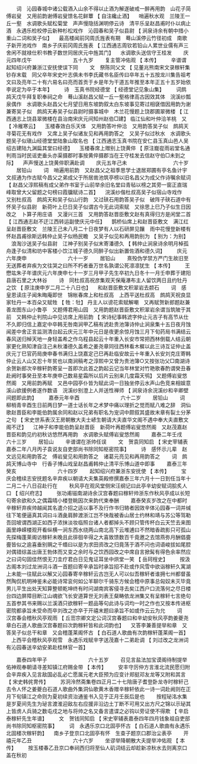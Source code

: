<!-- { "loadSidebar": true } -->
　　词　沁园春城中诸公载酒入山余不得以止酒为解遂破戒一醉再用韵　山花子简傅岩叟　又用前韵谢傅岩叟馈名花鲜蕈 【 自注纔止酒】 　哨遍秋水观　兰陵王一丘一壑　水调歌头赋松菊堂　声声慢隐括渊明停云诗　清平乐呈赵昌甫时仆以病止酒　永遇乐检校停云新种杉松戏作　沁园春和吴子似县尉 【 涧泉诗余有朝中措小重山二词和吴子似】 　最高楼闻前冈周氏旌表有期　蓦山溪停云竹径初成　南歌子新开池戏作　南乡子庆前冈周氏旌表 【 江西通志周钦若铅山人累世业儒有声三舍闲不就禄仕积书教子数世同居庆元中旌其门】 　水调歌头送信守王桂发 
　　庆元四年戊午　　　　　　　　五十九岁 
　　复主管冲佑观 【 本传】 
　　辛谱谓起知绍兴府兼浙江安抚使误下同 
　　文　祭陈同父文 【 见董兆熊南宋文录稼轩集钞存末载　同父卒年宋史叶志俱未书李氏藏书名臣传曰卒年五十五按龙川集告祖考文曰及亮年二十有六易名曰亮而首贡于乡是年为干道五年推至本年正五十五岁始依李说定为卒于本年】 
　　诗　玉真书院经德堂 【 经德堂记见象山集】 
　　词鹧鸪天戊午拜复职奉祠之命　蓦山溪赵昌父赋一丘一壑格律高古因效其体　浣溪纱瓢泉偶作　水调歌头赵昌父七月望日用东坡韵叙太白东坡事见寄过相褎借因用韵为谢兼寄吴子似　鹧鸪天寿吴子似县尉时摄事城中　木兰花慢题上饶郡圃翠微楼 【 江西通志上饶县翠微楼在县治南宋庆元间知州赵伯□建】 临江仙和叶仲洽羊桃　又 【 冷雁寒云】 　玉楼春效白乐天体　又用韵答叶仲洽　又用韵答吴子似　鹧鸪天寻菊花无有戏作　又席上吴子似诸友见和再用韵答之　又吴子似过秋水　水调歌头题吴子似瑱山经德堂堂陆象山取名也 【 江西通志玉真书院在安仁县玉真山邑人吴绍古建陆九渊扁其堂曰经德】 　玉楼春席上赠别上饶黄倅 【 原注巃嵸雨岩堂名通判雨当时民谣吏垂头亦渠摄郡时事按黄倅摄郡当在王守桂发去信赵守伯□未到之际】 　声声慢送上饶黄倅职满赴调 
　　庆元五年己未　　　　　　　　　六十岁 
　　居铅山 
　　词　哨遍用前韵　又赵昌父之祖季思学士退居郑圃有亭名鱼计宇文叔通为作古赋今昌父之弟成父于所居凿池筑亭榜以旧名昌父为成父作诗嘱余赋词 【 赵昌父淳熙稿有成父弟作书室于山前举余旧名堂曰青毡以榜之其旁一窗正直瑞峰取曾大父留题之句榜曰霞牖赋诗二首】 　浣溪纱偕杜叔高吴子似宿山寺戏作　又别杜叔高　鹧鸪天和吴子似山行韵　又过硖石用韵答吴子似　破阵子硖石道中有怀吴子似县尉　新荷叶上巳日吴子似谓古今无此词索赋　又徐思上巳乃子似生日因改之　卜算子用庄语　又漫兴三首　又用韵答赵晋臣敷文赵有真得归方是闲堂二首 【 江西通志赵不迂江西转运副使庆元中任】 　鹊桥仙席上和赵晋臣敷文　满江红呈赵晋臣敷文　兰陵王己未八月二十日夜梦有人以石研屏见饟　雨中花慢登新楼有怀赵昌甫徐斯远韩仲止吴子似杨民瞻　又吴子似见和再用韵别为 【 别为：为别】 　浪淘沙送吴子似县尉　江神子别吴子似末寄潘德久 【 韩仲止涧泉诗余明月棹孤舟逢子似清和坊中客楼小饮江城子德久同醉子似出新置佐酒和德久词】 
　　庆元六年庚申　　　　　　　　六十一岁 
　　居铅山 
　　熹殁伪学禁方严门生故旧至无送葬者弃疾为文往哭之曰所不朽者垂万世名孰谓公死凛凛犹生 【 本传】 
　　王懋竑朱子年谱庆元六年庚申七十一岁三月甲子先生卒初九日冬十一月壬申葬于建阳县唐石里之大林谷 
　　诗　同杜叔高祝彦集观天保庵瀑布主人留饮两日且约牡丹之饮 【 原注庚申岁二月二十八日也】 　和赵晋臣敷文积翠岩去颣石 
　　词　感皇恩读庄子闻朱晦庵即世　锦帐春席上和杜叔高　上西平送杜叔高　鹧鸪天祝良显家牡丹一本百朵又赋牲 【 牲：牡】 丹主人以谤花索赋解嘲　又再赋贺新郎题赵兼善龙图东山小鲁亭　又题傅君用山园　又用韵题赵晋臣敷文积翠岩余谓当筑陂于其前　又韩仲止判院山中见访席上用前韵 【 宋诗纪事韩淲字仲止元吉子有高节从仕不久即归信上嘉定中卒韩无咎南涧甲乙稿有淲赴贵池簿诗仲止涧泉集十五日夜月蚀闻差中舍正言监测清台起云庆元三年中元日是夜更余惊月蚀三月下旬药局书满结云春风送归棹天地一身轻盖希之作乌程县起云十年重入长安巿常把西林倒载人结云朝家更化熟知津自注己未秋潘德久盖希之姜尧章同往西林看木樨以此三诗互证仲止盖庆元丁巳官药局庚申春书满归上饶嘉定己巳再赴临安故云十年重入长安刘克庄寄韩仲止云人山又忍十年贫也以南涧稿考之淳熙中又曾为贵池簿○又按张功父□南湖诗余贺新郎次辛稼轩韵寄呈一首即次此首之韵起云记当年林堂对竹艳歌春酌谓癸丑春赴阙时事癸丑至本年庚申己数易星霜所以后片云别来几度霜天鸮】 又题傅岩叟悠然阁　又用前韵再赋　又邑中园亭仆皆为赋此词一日独坐停云水声山色竞来相娱意溪山欲援例者遂作数语　浣溪纱别澄上人并送性禅师 【 涧泉诗余浣溪纱和辛卿壁间题即此韵】 
　　嘉泰元年辛酉　　　　　　　　六十二岁 
　　居铅山 
　　词　柳梢青辛酉生日前两日梦一道士话长年之术梦中痛以理折之觉而赋八难之辞　洞仙歌赵晋臣和李能伯韵属余同和赵以兄弟有职名为宠词中颇叙其盛故末章有裂土分茅之句 【 宋史世系表汉王房朝散大夫士嵃生朝请大夫直华文阁不遇中奉大夫直敷文阁不迂】 　江神子和李能伯韵呈赵晋臣　新荷叶再题傅岩叟悠然阁　又赵茂嘉赵晋臣和韵见约初秋访悠然再用韵　水调歌头赋傅岩叟悠然阁 
　　嘉泰二年壬戌　　　　　　　　六十三岁 
　　居铅山 
　　辛谱谓在浙帅任误 
　　文　贺袁同知启 【 宋史宰辅表嘉泰二年八月丙子袁说友自吏部尚书除同知枢密院事】 
　　诗　感怀示儿辈　赵文远见和用韵答之　傅岩叟见和用韵答之　诸葛元亮见和再用韵答之 
　　词　鹧鸪天博山寺中　行香子博山戏呈赵昌甫韩仲止清平乐博山道中即事 
　　嘉泰三年癸亥　　　　　　　　六十四岁 
　　起知绍兴府兼浙东安抚使 【 本传】 
　　宝庆会稽续志安抚题名辛弃疾以朝请大夫集英殿修撰嘉泰三年六月十一日到任当年十二月二十八日召赴行在 
　　秋风亭在观风堂侧宋汪纲记曰此亭辛幼安赋词脍炙人口 【 绍兴府志】 
　　张功甫镃南湖诗余汉宫春题曰稼轩帅浙东作秋风亭成以长短句寄余欲和久之偶霜晴小楼登眺因次来韵代柬奉酬 
　　嘉泰癸亥岁改之在中都时辛稼轩弃疾帅越闻其名遣介招之适以事不及行作书归辂者因效辛体沁园春一词并缄往下笔便逼真其词曰斗酒彘肩醉渡浙江岂不快哉被香山居士约林和靖与苏公等驾勒吾回坡谓西湖正如西子浓抹淡妆临照台诸人者都掉头不顾只管传杯白云天竺去来图画里峥嵘楼观开看纵横一涧东西水绕两山南北高下云堆逋曰不然暗香疏影只可孤山先探梅蓬莱阁访稼轩未晚且此徘徊辛得之大喜致馈数百千竟邀之去馆燕弥月酬倡亹亹皆似之逾喜垂别赒之千缗曰以是为求田资改之归竟荡于酒不问也词语峻拔如尾腔对偶错综盖出唐王勃体而又变之余时与之饮西园改之中席自言掀髯有得色余率然应之曰词句固佳然恨无刀圭疗君白日见鬼证耳坐中烘堂一笑 【 岳珂桯史】 
　　按汲古阁本刘过龙洲词斗酒一首题曰寄辛承旨时承旨招不赴或作风雪中欲诣稼轩久寓湖上未能一往赋此以解又沁园春寄辛稼轩云古岂无人可以似吾稼轩者谁拥七州都督虽然陶侃机明神鉴未必能诗常衮何如公羊聊尔千骑东方候会稽中原事总匈奴未灭毕竟男儿平生出处天知算整顿乾坤终有时问湖南宾客侵寻去矣江西户口流落何之尽日楼台四边屏障目断江山魂欲飞长安道算世无刘表王粲畴依龙洲集又有呈稼轩七言绝句五首参其书来赐以兰溪酒只欲稼轩一题品等句此诗与词均一时之作也又按本传进枢密院都承旨未受命而卒刘改之亦卒于开禧末题曰承旨不如或作云云为允 
　　词　汉宫春会稽秋风亭观雨 【 丘崈宗卿文定公词汉宫春题曰和辛幼安秋风亭韵姜夔尧章白石道人歌曲汉宫春题曰次韵稼轩皆和此词韵也】 　又答李兼善提举和章　又答吴子似总干和章　又会稽蓬莱阁怀古 【 白石道人歌曲有次韵稼轩蓬莱阁一首】 　上西平会稽秋风亭观雪　永遇乐戏赋辛字送茂嘉十二弟赴调 【 刘过改之龙洲词有沁园春送辛幼安弟赴桂林官一首】 

　　嘉泰四年甲子　　　　　　　　六十五岁 
　　召见言盐法加宝谟阁待制提举佑神观奉朝请寻差知镇江府赐金带 【 本传】 
　　安丰守厉仲方言淮北流民愿归附会辛弃疾入见言敌国必乱必亡愿属元老大臣预为应变计郑挺邓友龙等又附和其言 【 宋史韩侂冑传】 
　　苏泂泠然斋集卷四正月二十七陪唐子耆登卧龙寺时稼轩己去令人怀之姜夔白石道人歌曲外集洞仙歌黄木香赠辛稼轩依此一诗一词赴阙则在正月下旬镇江之命则为夏初续资治通鉴书入见于正月壬辰后是也 
　　按程珌洺水集是岁夏间先生为珌言渡淮迎敌左右应援非沿边土丁断不可用又出方尺之锦以示珌其上皆虏人兵骑之数屯戍之地与将帅之名又备言遣谍之必钩以旁证使不得欺 【 辛启泰稼轩先生年谱】 
　　文　贺钱同知启 【 宋史宰辅表嘉泰四年四月钱象祖自吏部尚书除同知枢密院事】 
　　词　永遇乐京口北固亭怀古 【 白石道人歌曲有永遇乐北固楼次稼轩韵】 　南乡子登京口北固亭有怀　生查子题京口郡治尘表亭 
　　开禧元年乙丑　　　　　　　　六十六岁 
　　坐谬举降朝散大夫提举冲佑观 【 本传】 
　　按玉楼春乙丑京口奉祠西归将至仙人矶词结云却趁新凉秋水去则离京口盖在秋初 
